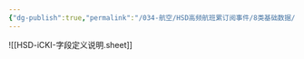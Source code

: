 ```yaml
---
{"dg-publish":true,"permalink":"/034-航空/HSD高频航班累订阅事件/8类基础数据/","dgPassFrontmatter":true}
---
```




![[HSD-iCKI-字段定义说明.sheet]]